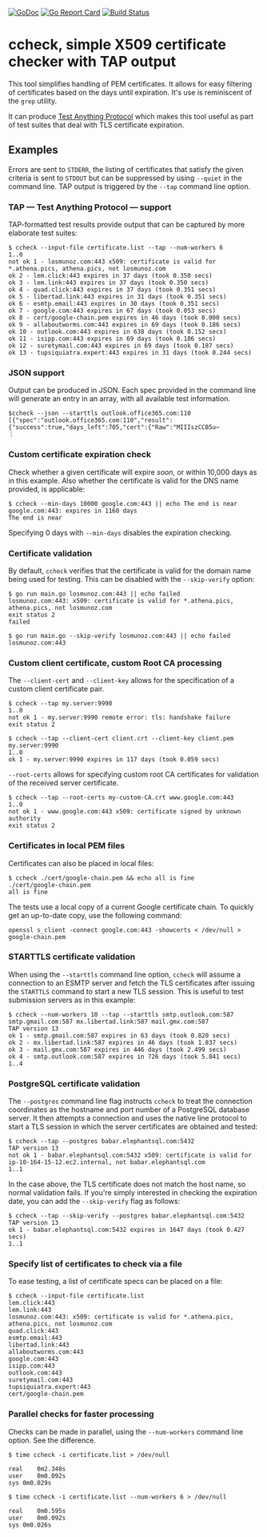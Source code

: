 [![GoDoc](https://godoc.org/github.com/nerdlem/tlsa?status.svg)](https://godoc.org/github.com/nerdlem/ccheck)
[![Go Report Card](https://goreportcard.com/badge/github.com/nerdlem/ccheck)](https://goreportcard.com/report/github.com/nerdlem/ccheck)
[![Build Status](https://travis-ci.org/nerdlem/ccheck.svg?branch=master)](https://travis-ci.org/nerdlem/ccheck)

# ccheck, simple X509 certificate checker with TAP output

This tool simplifies handling of PEM certificates. It allows for easy filtering of certificates based on the days until expiration. It's use is reminiscent of the `grep` utility.

It can produce [Test Anything Protocol](http://testanything.org/) which makes this tool useful as part of test suites that deal with TLS certificate expiration.

## Examples

Errors are sent to `STDERR`, the listing of certificates that satisfy the given criteria is sent to `STDOUT` but can be suppressed by using `--quiet` in the command line. TAP output is triggered by the `--tap` command line option.

### TAP — Test Anything Protocol — support

TAP-formatted test results provide output that can be captured by more elaborate test suites:

```
$ ccheck --input-file certificate.list --tap --num-workers 6
1..0
not ok 1 - losmunoz.com:443 x509: certificate is valid for *.athena.pics, athena.pics, not losmunoz.com
ok 2 - lem.click:443 expires in 37 days (took 0.350 secs)
ok 3 - lem.link:443 expires in 37 days (took 0.350 secs)
ok 4 - quad.click:443 expires in 37 days (took 0.351 secs)
ok 5 - libertad.link:443 expires in 31 days (took 0.351 secs)
ok 6 - esmtp.email:443 expires in 30 days (took 0.351 secs)
ok 7 - google.com:443 expires in 67 days (took 0.053 secs)
ok 8 - cert/google-chain.pem expires in 46 days (took 0.000 secs)
ok 9 - allaboutworms.com:443 expires in 69 days (took 0.186 secs)
ok 10 - outlook.com:443 expires in 638 days (took 0.152 secs)
ok 11 - isipp.com:443 expires in 69 days (took 0.186 secs)
ok 12 - suretymail.com:443 expires in 69 days (took 0.187 secs)
ok 13 - tupsiquiatra.expert:443 expires in 31 days (took 0.244 secs)
```

### JSON support

Output can be produced in JSON. Each spec provided in the command line will generate an entry in an array, with all available test information.

```
$ccheck --json --starttls outlook.office365.com:110
[{"spec":"outlook.office365.com:110","result":{"success":true,"days_left":705,"cert":{"Raw":"MIIIszCCB5u⋯
⋮
```

### Custom certificate expiration check

Check whether a given certificate will expire _soon_, or within 10,000 days as in this example. Also whether the certificate is valid for the DNS name provided, is applicable:

```
$ ccheck --min-days 10000 google.com:443 || echo The end is near
google.com:443: expires in 1160 days
The end is near
```

Specifying 0 days with `--min-days` disables the expiration checking.

### Certificate validation

By default, `ccheck` verifies that the certificate is valid for the domain name being used for testing. This can be disabled with the `--skip-verify` option:

```
$ go run main.go losmunoz.com:443 || echo failed
losmunoz.com:443: x509: certificate is valid for *.athena.pics, athena.pics, not losmunoz.com
exit status 2
failed

$ go run main.go --skip-verify losmunoz.com:443 || echo failed
losmunoz.com:443
```

### Custom client certificate, custom Root CA processing

The `--client-cert` and `--client-key` allows for the specification of a custom client certificate pair.

```
$ ccheck --tap my.server:9990
1..0
not ok 1 - my.server:9990 remote error: tls: handshake failure
exit status 2

$ ccheck --tap --client-cert client.crt --client-key client.pem my.server:9990
1..0
ok 1 - my.server:9990 expires in 117 days (took 0.059 secs)
```

`--root-certs` allows for specifying custom root CA certificates for validation of the received server certificate.

```
$ ccheck --tap --root-certs my-custom-CA.crt www.google.com:443
1..0
not ok 1 - www.google.com:443 x509: certificate signed by unknown authority
exit status 2
```

### Certificates in local PEM files

Certificates can also be placed in local files:

```
$ ccheck ./cert/google-chain.pem && echo all is fine
./cert/google-chain.pem
all is fine
```

The tests use a local copy of a current Google certificate chain. To quickly get an up-to-date copy, use the following command:

```
openssl s_client -connect google.com:443 -showcerts < /dev/null > google-chain.pem
```

### STARTTLS certificate validation

When using the `--starttls` command line option, `ccheck` will assume a connection to an ESMTP server and fetch the TLS certificates after issuing the `STARTTLS` command to start a new TLS session. This is useful to test submission servers as in this example:

```
$ ccheck --num-workers 10 --tap --starttls smtp.outlook.com:587 smtp.gmail.com:587 mx.libertad.link:587 mail.gmx.com:587
TAP version 13
ok 1 - smtp.gmail.com:587 expires in 63 days (took 0.820 secs)
ok 2 - mx.libertad.link:587 expires in 46 days (took 1.837 secs)
ok 3 - mail.gmx.com:587 expires in 446 days (took 2.499 secs)
ok 4 - smtp.outlook.com:587 expires in 726 days (took 5.841 secs)
1..4
```

### PostgreSQL certificate validation

The `--postgres` command line flag instructs `ccheck` to treat the connection coordinates as the hostname and port number of a PostgreSQL database server. It then attempts a connection and uses the native line protocol to start a TLS session in which the server certificates are obtained and tested:

```
$ ccheck --tap --postgres babar.elephantsql.com:5432
TAP version 13
not ok 1 - babar.elephantsql.com:5432 x509: certificate is valid for ip-10-164-15-12.ec2.internal, not babar.elephantsql.com
1..1
```

In the case above, the TLS certificate does not match the host name, so normal validation fails. If you're simply interested in checking the expiration date, you can add the `--skip-verify` flag as follows:

```
$ ccheck --tap --skip-verify --postgres babar.elephantsql.com:5432
TAP version 13
ok 1 - babar.elephantsql.com:5432 expires in 1647 days (took 0.427 secs)
1..1
```

### Specify list of certificates to check via a file

To ease testing, a list of certificate specs can be placed on a file:

```
$ ccheck --input-file certificate.list
lem.click:443
lem.link:443
losmunoz.com:443: x509: certificate is valid for *.athena.pics, athena.pics, not losmunoz.com
quad.click:443
esmtp.email:443
libertad.link:443
allaboutworms.com:443
google.com:443
isipp.com:443
outlook.com:443
suretymail.com:443
tupsiquiatra.expert:443
cert/google-chain.pem
```

### Parallel checks for faster processing

Checks can be made in parallel, using the `--num-workers` command line option. See the difference.

```
$ time ccheck -i certificate.list > /dev/null

real	0m2.348s
user	0m0.092s
sys	0m0.029s

$ time ccheck -i certificate.list --num-workers 6 > /dev/null

real	0m0.595s
user	0m0.092s
sys	0m0.026s
```
